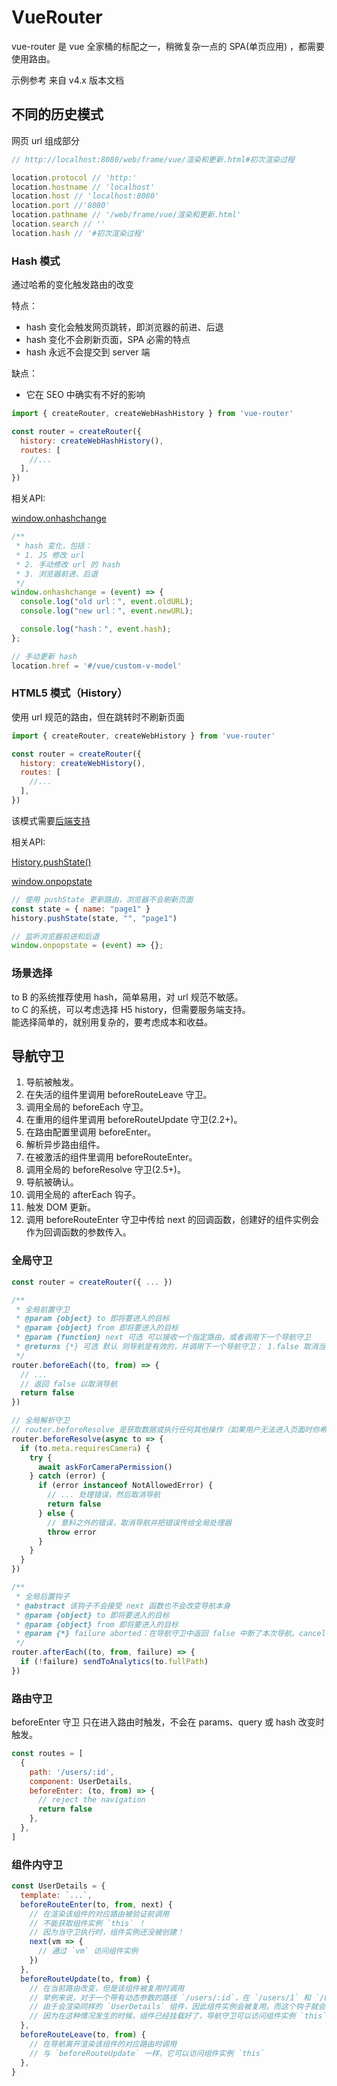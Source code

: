 # VueRouter

vue-router 是 vue 全家桶的标配之一，稍微复杂一点的 SPA(单页应用) ，都需要使用路由。

示例参考 来自 v4.x 版本文档

## 不同的历史模式

网页 url 组成部分

```js
// http://localhost:8080/web/frame/vue/渲染和更新.html#初次渲染过程

location.protocol // 'http:'
location.hostname // 'localhost'
location.host // 'localhost:8080'
location.port //'8080'
location.pathname // '/web/frame/vue/渲染和更新.html'
location.search // ''
location.hash // '#初次渲染过程'
```

### Hash 模式

通过哈希的变化触发路由的改变

特点：
- hash 变化会触发网页跳转，即浏览器的前进、后退
- hash 变化不会刷新页面，SPA 必需的特点
- hash 永远不会提交到 server 端

缺点：
- 它在 SEO 中确实有不好的影响

```js
import { createRouter, createWebHashHistory } from 'vue-router'

const router = createRouter({
  history: createWebHashHistory(),
  routes: [
    //...
  ],
})
```

相关API:

[window.onhashchange](https://developer.mozilla.org/zh-CN/docs/Web/API/WindowEventHandlers/onhashchange)

```js
/**
 * hash 变化，包括：
 * 1. JS 修改 url
 * 2. 手动修改 url 的 hash
 * 3. 浏览器前进、后退
 */
window.onhashchange = (event) => {
  console.log("old url：", event.oldURL);
  console.log("new url：", event.newURL);

  console.log("hash：", event.hash);
};

// 手动更新 hash
location.href = '#/vue/custom-v-model'
```

### HTML5 模式（History）

使用 url 规范的路由，但在跳转时不刷新页面

```js
import { createRouter, createWebHistory } from 'vue-router'

const router = createRouter({
  history: createWebHistory(),
  routes: [
    //...
  ],
})
```

该模式需要[后端支持](https://router.vuejs.org/zh/guide/essentials/history-mode.html#%E6%9C%8D%E5%8A%A1%E5%99%A8%E9%85%8D%E7%BD%AE%E7%A4%BA%E4%BE%8B)

相关API:

[History.pushState()](https://developer.mozilla.org/zh-CN/docs/Web/API/History/pushState)

[window.onpopstate](https://developer.mozilla.org/zh-CN/docs/Web/API/WindowEventHandlers/onpopstate)

```js
// 使用 pushState 更新路由，浏览器不会刷新页面
const state = { name: "page1" }
history.pushState(state, "", "page1")

// 监听浏览器前进和后退
window.onpopstate = (event) => {};
```

### 场景选择

to B 的系统推荐使用 hash，简单易用，对 url 规范不敏感。  
to C 的系统，可以考虑选择 H5 history，但需要服务端支持。  
能选择简单的，就别用复杂的，要考虑成本和收益。

## 导航守卫

1. 导航被触发。
2. 在失活的组件里调用 beforeRouteLeave 守卫。
3. 调用全局的 beforeEach 守卫。
4. 在重用的组件里调用 beforeRouteUpdate 守卫(2.2+)。
5. 在路由配置里调用 beforeEnter。
6. 解析异步路由组件。
7. 在被激活的组件里调用 beforeRouteEnter。
8. 调用全局的 beforeResolve 守卫(2.5+)。
9. 导航被确认。
10. 调用全局的 afterEach 钩子。
11. 触发 DOM 更新。
12. 调用 beforeRouteEnter 守卫中传给 next 的回调函数，创建好的组件实例会作为回调函数的参数传入。

### 全局守卫

```js
const router = createRouter({ ... })

/**
 * 全局前置守卫
 * @param {object} to 即将要进入的目标
 * @param {object} from 即将要进入的目标
 * @param {function} next 可选 可以接收一个指定路由，或者调用下一个导航守卫
 * @returns {*} 可选 默认 则导航是有效的，并调用下一个导航守卫； 1.false 取消当前的导航； 2.路由地址（{name: 'home'}） 跳转到指定地址；
 */
router.beforeEach((to, from) => {
  // ...
  // 返回 false 以取消导航
  return false
})

// 全局解析守卫
// router.beforeResolve 是获取数据或执行任何其他操作（如果用户无法进入页面时你希望避免执行的操作）的理想位置。
router.beforeResolve(async to => {
  if (to.meta.requiresCamera) {
    try {
      await askForCameraPermission()
    } catch (error) {
      if (error instanceof NotAllowedError) {
        // ... 处理错误，然后取消导航
        return false
      } else {
        // 意料之外的错误，取消导航并把错误传给全局处理器
        throw error
      }
    }
  }
})

/**
 * 全局后置钩子
 * @abstract 该钩子不会接受 next 函数也不会改变导航本身
 * @param {object} to 即将要进入的目标
 * @param {object} from 即将要进入的目标
 * @param {*} failure aborted：在导航守卫中返回 false 中断了本次导航。cancelled： 在当前导航还没有完成之前又有了一个新的导航。比如，在等待导航守卫的过程中又调用了 router.push。duplicated：导航被阻止，因为我们已经在目标位置了。
 */
router.afterEach((to, from, failure) => {
  if (!failure) sendToAnalytics(to.fullPath)
})
```

### 路由守卫

beforeEnter 守卫 只在进入路由时触发，不会在 params、query 或 hash 改变时触发。

```js
const routes = [
  {
    path: '/users/:id',
    component: UserDetails,
    beforeEnter: (to, from) => {
      // reject the navigation
      return false
    },
  },
]
```

### 组件内守卫

```js
const UserDetails = {
  template: `...`,
  beforeRouteEnter(to, from, next) {
    // 在渲染该组件的对应路由被验证前调用
    // 不能获取组件实例 `this` ！
    // 因为当守卫执行时，组件实例还没被创建！
    next(vm => {
      // 通过 `vm` 访问组件实例
    })
  },
  beforeRouteUpdate(to, from) {
    // 在当前路由改变，但是该组件被复用时调用
    // 举例来说，对于一个带有动态参数的路径 `/users/:id`，在 `/users/1` 和 `/users/2` 之间跳转的时候，
    // 由于会渲染同样的 `UserDetails` 组件，因此组件实例会被复用。而这个钩子就会在这个情况下被调用。
    // 因为在这种情况发生的时候，组件已经挂载好了，导航守卫可以访问组件实例 `this`
  },
  beforeRouteLeave(to, from) {
    // 在导航离开渲染该组件的对应路由时调用
    // 与 `beforeRouteUpdate` 一样，它可以访问组件实例 `this`
  },
}
```